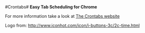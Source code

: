 #Crontabs#
**Easy Tab Scheduling for Chrome**

For more information take a look at [The Crontabs website](http://www.crontabs.org)

Logo from: http://www.iconhot.com/icon/i-buttons-3c/2c-time.html
